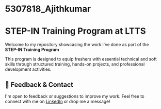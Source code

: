 # 5307818_Ajithkumar

# STEP-IN Training Program at LTTS

Welcome to my repository showcasing the work I’ve done as part of the **STEP-IN Training Program** 

This program is designed to equip freshers with essential technical and soft skills through structured training, hands-on projects, and professional development activities.

## 💬 Feedback & Contact

I'm open to feedback or suggestions to improve my work. Feel free to connect with me on [LinkedIn](https://www.linkedin.com/in/cloudwithajith) or drop me a message!
